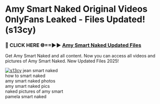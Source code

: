 # Amy Smart Naked Original Videos 0nlyFans Leaked - Files Updated! (s13cy)

<h3>🔴 CLICK HERE 🌐==►► <a href="https://tinyurl.com/yckcrads" rel="nofollow">Amy Smart Naked Updated Files</a></h3>

Get Amy Smart Naked and all content. Now you can access all videos and pictures of Amy Smart Naked. New Updated Files 2025!

[![s13cy](https://i.imgur.com/hpKpOFt.gif)](https://tinyurl.com/yckcrads)
jean smart naked<br>
how to smart naked<br>
amy smart naked photos<br>
amy smart naked pics<br>
naked pictures of amy smart<br>
pamela smart naked